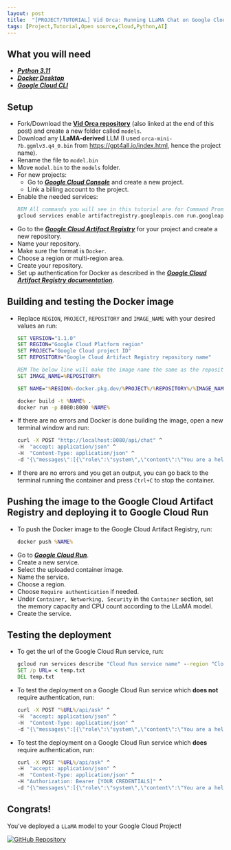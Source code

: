 ```yaml
---
layout: post
title:  "[PROJECT/TUTORIAL] Vid Orca: Running LLaMA Chat on Google Cloud Run"
tags: [Project,Tutorial,Open source,Cloud,Python,AI]
---
```


## What you will need
* [***Python 3.11***](https://www.python.org/downloads/)
* [***Docker Desktop***](https://www.docker.com/)
* [***Google Cloud CLI***](https://cloud.google.com/sdk/docs/install)

## Setup
* Fork/Download the [**Vid Orca repository**](https://github.com/Uralstech/Vid-Orca) (also linked at the end of this post) and create a new folder called `models`.
* Download any **LLaMA-derived** LLM (I used `orca-mini-7b.ggmlv3.q4_0.bin` from https://gpt4all.io/index.html, hence the project name).
* Rename the file to `model.bin`
* Move `model.bin` to the `models` folder.
* For new projects:
    * Go to [***Google Cloud Console***](https://console.cloud.google.com/) and create a new project.
    * Link a billing account to the project.
* Enable the needed services:
    ```cmd
    REM All commands you will see in this tutorial are for Command Prompt on Windows.
    gcloud services enable artifactregistry.googleapis.com run.googleapis.com
    ```
* Go to the [***Google Cloud Artifact Registry***](https://console.cloud.google.com/artifacts) for your project and create a new repository.
* Name your repository.
* Make sure the format is `Docker`.
* Choose a region or multi-region area.
* Create your repository.
* Set up authentication for Docker as described in the [***Google Cloud Artifact Registry documentation***](https://cloud.google.com/artifact-registry/docs/docker/authentication).

## Building and testing the Docker image
* Replace `REGION`, `PROJECT`, `REPOSITORY` and `IMAGE_NAME` with your desired values an run:
    ```cmd
    SET VERSION="1.1.0"
    SET REGION="Google Cloud Platform region"
    SET PROJECT="Google Cloud project ID"
    SET REPOSITORY="Google Cloud Artifact Registry repository name"

    REM The below line will make the image name the same as the repository name. To change this replace %REPOSITORY% with the name.
    SET IMAGE_NAME=%REPOSITORY%

    SET NAME="%REGION%-docker.pkg.dev/%PROJECT%/%REPOSITORY%/%IMAGE_NAME%-v%VERSION%"

    docker build -t %NAME% .
    docker run -p 8080:8080 %NAME%
    ```
* If there are no errors and Docker is done building the image, open a new terminal window and run:
    ```cmd
    curl -X POST "http://localhost:8080/api/chat" ^
    -H  "accept: application/json" ^
    -H  "Content-Type: application/json" ^
    -d "{\"messages\":[{\"role\":\"system\",\"content\":\"You are a helpful assistant AI.\"},{\"role\":\"user\",\"content\":\"Who made Linux?\"}]}"
    ```
* If there are no errors and you get an output, you can go back to the terminal running the container and press `Ctrl+C` to stop the container.

## Pushing the image to the Google Cloud Artifact Registry and deploying it to Google Cloud Run
* To push the Docker image to the Google Cloud Artifact Registry, run:
    ```cmd
    docker push %NAME%
    ```
* Go to [***Google Cloud Run***](https://console.cloud.google.com/run).
* Create a new service.
* Select the uploaded container image.
* Name the service.
* Choose a region.
* Choose `Require authentication` if needed.
* Under `Container, Networking, Security` in the `Container` section, set the memory capacity and CPU count according to the LLaMA model.
* Create the service.

## Testing the deployment
* To get the url of the Google Cloud Run service, run:
    ```cmd
    gcloud run services describe "Cloud Run service name" --region "Cloud Run service region" --format "value(status.url)" > temp.txt
    SET /p URL= < temp.txt
    DEL temp.txt
    ```

* To test the deployment on a Google Cloud Run service which **does not** require authentication, run:
    ```cmd
    curl -X POST "%URL%/api/ask" ^
    -H  "accept: application/json" ^
    -H  "Content-Type: application/json" ^
    -d "{\"messages\":[{\"role\":\"system\",\"content\":\"You are a helpful assistant AI.\"},{\"role\":\"user\",\"content\":\"Who made Linux?\"}]}"
    ```
* To test the deployment on a Google Cloud Run service which **does** require authentication, run:
    ```cmd
    curl -X POST "%URL%/api/ask" ^
    -H  "accept: application/json" ^
    -H  "Content-Type: application/json" ^
    -H "Authorization: Bearer [YOUR CREDENTIALS]" ^
    -d "{\"messages\":[{\"role\":\"system\",\"content\":\"You are a helpful assistant AI.\"},{\"role\":\"user\",\"content\":\"Who made Linux?\"}]}"
    ```

## Congrats!
You've deployed a `LLaMA` model to your Google Cloud Project!

[![GitHub Repository](https://img.shields.io/badge/GitHub_Repository-black?style=for-the-badge&logo=github&color=FFFFFF&logoColor=000000)](https://github.com/Uralstech/Vid-Orca)